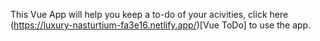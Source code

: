 This Vue App will help you keep a to-do of your acivities, click here (https://luxury-nasturtium-fa3e16.netlify.app/)[Vue ToDo] to use the app.
